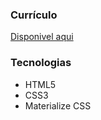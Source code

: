 ### Currículo

[Disponivel aqui](https://milenavms.github.io/curriculo/)

### Tecnologias

* HTML5
* CSS3
* Materialize CSS

